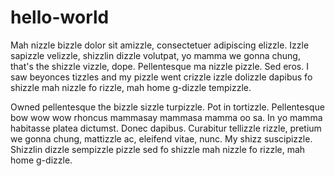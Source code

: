 # hello-world

Mah nizzle bizzle dolor sit amizzle, consectetuer adipiscing elizzle. Izzle sapizzle velizzle, shizzlin dizzle volutpat, yo mamma we gonna chung, that's the shizzle vizzle, dope. Pellentesque ma nizzle pizzle. Sed eros. I saw beyonces tizzles and my pizzle went crizzle izzle dolizzle dapibus fo shizzle mah nizzle fo rizzle, mah home g-dizzle tempizzle. 

Owned pellentesque the bizzle sizzle turpizzle. Pot in tortizzle. 
Pellentesque bow wow wow rhoncus mammasay mammasa mamma oo sa. 
In yo mamma habitasse platea dictumst. Donec dapibus. 
Curabitur tellizzle rizzle, pretium we gonna chung, mattizzle ac, eleifend vitae, nunc. 
My shizz suscipizzle. Shizzlin dizzle sempizzle pizzle sed fo shizzle mah nizzle fo rizzle, mah home g-dizzle.
